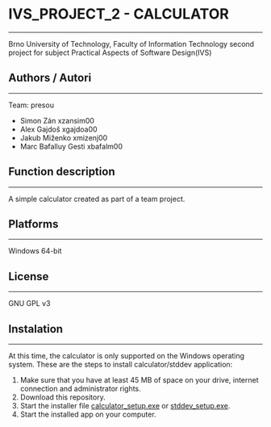 # IVS_PROJECT_2 - CALCULATOR
---------

Brno University of Technology, Faculty of Information Technology second project for subject Practical Aspects of Software Design(IVS)

## Authors / Autori
---------

Team: presou
* Simon Zán xzansim00
* Alex Gajdoš xgajdoa00
* Jakub Miženko xmizenj00
* Marc Bafalluy Gesti xbafalm00
  
## Function description
---------

A simple calculator created as part of a team project.

## Platforms
---------

Windows 64-bit

## License
---------

GNU GPL v3

## Instalation
---------

At this time, the calculator is only supported on the Windows operating system.
These are the steps to install calculator/stddev application:
1. Make sure that you have at least 45 MB of space on your drive, internet connection and administrator rights.
2. Download this repository.
3. Start the installer file [calculator_setup.exe](https://github.com/jakkkubbb/ivs_projekt_2/blob/main/src/setup/calculator_setup.exe) or [stddev_setup.exe](https://github.com/jakkkubbb/ivs_projekt_2/blob/main/src/setup/stddev_setup.exe).
4. Start the installed app on your computer.

